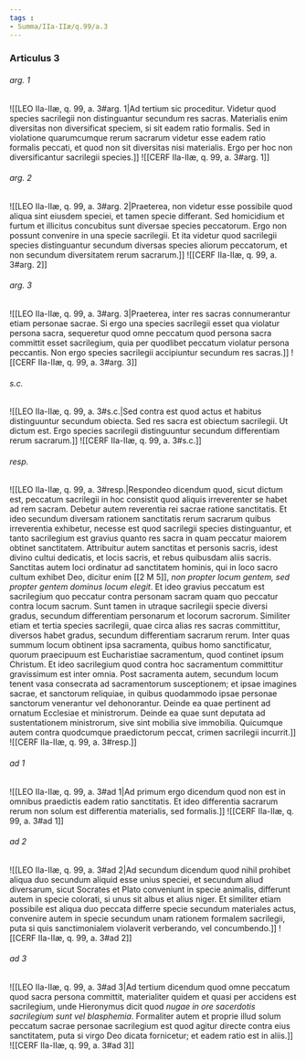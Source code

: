 ```yaml
---
tags : 
- Summa/IIa-IIæ/q.99/a.3
---
```


### Articulus 3

###### arg. 1
![[LEO IIa-IIæ, q. 99, a. 3#arg. 1|Ad tertium sic proceditur. Videtur quod species sacrilegii non distinguantur secundum res sacras. Materialis enim diversitas non diversificat speciem, si sit eadem ratio formalis. Sed in violatione quarumcumque rerum sacrarum videtur esse eadem ratio formalis peccati, et quod non sit diversitas nisi materialis. Ergo per hoc non diversificantur sacrilegii species.]]
![[CERF IIa-IIæ, q. 99, a. 3#arg. 1]]

###### arg. 2
![[LEO IIa-IIæ, q. 99, a. 3#arg. 2|Praeterea, non videtur esse possibile quod aliqua sint eiusdem speciei, et tamen specie differant. Sed homicidium et furtum et illicitus concubitus sunt diversae species peccatorum. Ergo non possunt convenire in una specie sacrilegii. Et ita videtur quod sacrilegii species distinguantur secundum diversas species aliorum peccatorum, et non secundum diversitatem rerum sacrarum.]]
![[CERF IIa-IIæ, q. 99, a. 3#arg. 2]]

###### arg. 3
![[LEO IIa-IIæ, q. 99, a. 3#arg. 3|Praeterea, inter res sacras connumerantur etiam personae sacrae. Si ergo una species sacrilegii esset qua violatur persona sacra, sequeretur quod omne peccatum quod persona sacra committit esset sacrilegium, quia per quodlibet peccatum violatur persona peccantis. Non ergo species sacrilegii accipiuntur secundum res sacras.]]
![[CERF IIa-IIæ, q. 99, a. 3#arg. 3]]

###### s.c.
![[LEO IIa-IIæ, q. 99, a. 3#s.c.|Sed contra est quod actus et habitus distinguuntur secundum obiecta. Sed res sacra est obiectum sacrilegii. Ut dictum est. Ergo species sacrilegii distinguuntur secundum differentiam rerum sacrarum.]]
![[CERF IIa-IIæ, q. 99, a. 3#s.c.]]

###### resp.
![[LEO IIa-IIæ, q. 99, a. 3#resp.|Respondeo dicendum quod, sicut dictum est, peccatum sacrilegii in hoc consistit quod aliquis irreverenter se habet ad rem sacram. Debetur autem reverentia rei sacrae ratione sanctitatis. Et ideo secundum diversam rationem sanctitatis rerum sacrarum quibus irreverentia exhibetur, necesse est quod sacrilegii species distinguantur, et tanto sacrilegium est gravius quanto res sacra in quam peccatur maiorem obtinet sanctitatem. Attribuitur autem sanctitas et personis sacris, idest divino cultui dedicatis, et locis sacris, et rebus quibusdam aliis sacris. Sanctitas autem loci ordinatur ad sanctitatem hominis, qui in loco sacro cultum exhibet Deo, dicitur enim [[2 M 5]], *non propter locum gentem, sed propter gentem dominus locum elegit*. Et ideo gravius peccatum est sacrilegium quo peccatur contra personam sacram quam quo peccatur contra locum sacrum. Sunt tamen in utraque sacrilegii specie diversi gradus, secundum differentiam personarum et locorum sacrorum. Similiter etiam et tertia species sacrilegii, quae circa alias res sacras committitur, diversos habet gradus, secundum differentiam sacrarum rerum. Inter quas summum locum obtinent ipsa sacramenta, quibus homo sanctificatur, quorum praecipuum est Eucharistiae sacramentum, quod continet ipsum Christum. Et ideo sacrilegium quod contra hoc sacramentum committitur gravissimum est inter omnia. Post sacramenta autem, secundum locum tenent vasa consecrata ad sacramentorum susceptionem; et ipsae imagines sacrae, et sanctorum reliquiae, in quibus quodammodo ipsae personae sanctorum venerantur vel dehonorantur. Deinde ea quae pertinent ad ornatum Ecclesiae et ministrorum. Deinde ea quae sunt deputata ad sustentationem ministrorum, sive sint mobilia sive immobilia. Quicumque autem contra quodcumque praedictorum peccat, crimen sacrilegii incurrit.]]
![[CERF IIa-IIæ, q. 99, a. 3#resp.]]

###### ad 1
![[LEO IIa-IIæ, q. 99, a. 3#ad 1|Ad primum ergo dicendum quod non est in omnibus praedictis eadem ratio sanctitatis. Et ideo differentia sacrarum rerum non solum est differentia materialis, sed formalis.]]
![[CERF IIa-IIæ, q. 99, a. 3#ad 1]]

###### ad 2
![[LEO IIa-IIæ, q. 99, a. 3#ad 2|Ad secundum dicendum quod nihil prohibet aliqua duo secundum aliquid esse unius speciei, et secundum aliud diversarum, sicut Socrates et Plato conveniunt in specie animalis, differunt autem in specie colorati, si unus sit albus et alius niger. Et similiter etiam possibile est aliqua duo peccata differre specie secundum materiales actus, convenire autem in specie secundum unam rationem formalem sacrilegii, puta si quis sanctimonialem violaverit verberando, vel concumbendo.]]
![[CERF IIa-IIæ, q. 99, a. 3#ad 2]]

###### ad 3
![[LEO IIa-IIæ, q. 99, a. 3#ad 3|Ad tertium dicendum quod omne peccatum quod sacra persona committit, materialiter quidem et quasi per accidens est sacrilegium, unde Hieronymus dicit quod *nugae in ore sacerdotis sacrilegium sunt vel blasphemia*. Formaliter autem et proprie illud solum peccatum sacrae personae sacrilegium est quod agitur directe contra eius sanctitatem, puta si virgo Deo dicata fornicetur; et eadem ratio est in aliis.]]
![[CERF IIa-IIæ, q. 99, a. 3#ad 3]]

